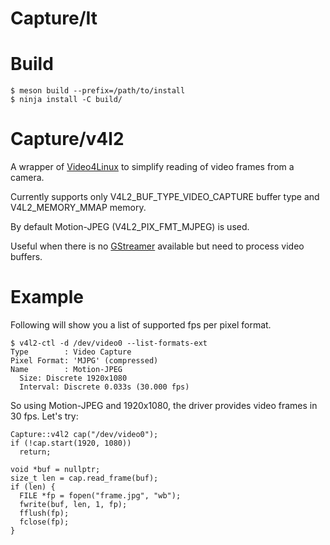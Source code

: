 # Capture/It

# Build

    $ meson build --prefix=/path/to/install
    $ ninja install -C build/

# Capture/v4l2

A wrapper of [Video4Linux](https://en.wikipedia.org/wiki/Video4Linux) to simplify reading of video frames from a camera.

Currently supports only V4L2_BUF_TYPE_VIDEO_CAPTURE buffer type and V4L2_MEMORY_MMAP memory.

By default Motion-JPEG (V4L2_PIX_FMT_MJPEG) is used.

Useful when there is no [GStreamer](https://gstreamer.freedesktop.org/) available but need to process video buffers.

# Example

Following will show you a list of supported fps per pixel format.

    $ v4l2-ctl -d /dev/video0 --list-formats-ext
    Type        : Video Capture
    Pixel Format: 'MJPG' (compressed)
    Name        : Motion-JPEG
      Size: Discrete 1920x1080
      Interval: Discrete 0.033s (30.000 fps)

So using Motion-JPEG and 1920x1080, the driver provides video frames in 30 fps. Let's try:

    Capture::v4l2 cap("/dev/video0");
    if (!cap.start(1920, 1080))
      return;

    void *buf = nullptr;
    size_t len = cap.read_frame(buf);
    if (len) {
      FILE *fp = fopen("frame.jpg", "wb");
      fwrite(buf, len, 1, fp);
      fflush(fp);
      fclose(fp);
    }

